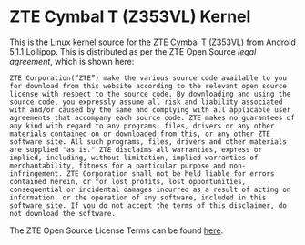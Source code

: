 # ZTE Cymbal T (Z353VL) Kernel 

This is the Linux kernel source for the ZTE Cymbal T (Z353VL) from Android 5.1.1 Lollipop. This is distributed as per the ZTE Open Source *legal agreement*, which is shown here:

```
ZTE Corporation(“ZTE”) make the various source code available to you for download from this website according to the relevant open source license with respect to the source code. By downloading and using the source code, you expressly assume all risk and liability associated with and/or caused by the same and complying with all applicable user agreements that accompany each source code. ZTE makes no guarantees of any kind with regard to any programs, files, drivers or any other materials contained on or downloaded from this, or any other ZTE software site. All such programs, files, drivers and other materials are supplied "as is." ZTE disclaims all warranties, express or implied, including, without limitation, implied warranties of merchantability, fitness for a particular purpose and non-infringement. ZTE Corporation shall not be held liable for errors contained herein, or for lost profits, lost opportunities, consequential or incidental damages incurred as a result of acting on information, or the operation of any software, included in this software site. If you do not accept the terms of this disclaimer, do not download the software.
```

The ZTE Open Source License Terms can be found [here](http://download.ztedevice.com/device/global/support/opensource/mobilephones/open_source_notice.html).


